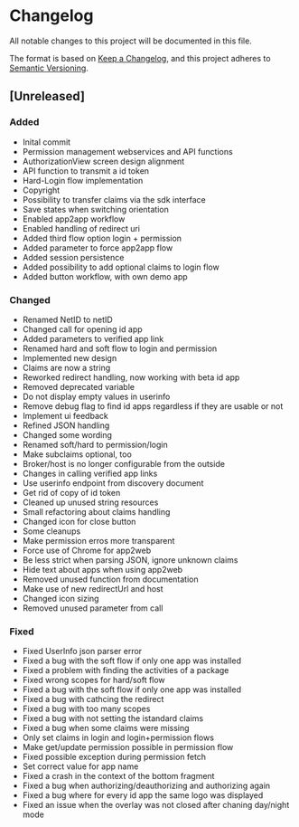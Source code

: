 # Changelog
All notable changes to this project will be documented in this file.

The format is based on [Keep a Changelog](https://keepachangelog.com/en/1.0.0/),
and this project adheres to [Semantic Versioning](https://semver.org/spec/v2.0.0.html).

## [Unreleased]
### Added
- Inital commit
- Permission management webservices and API functions
- AuthorizationView screen design alignment
- API function to transmit a id token
- Hard-Login flow implementation
- Copyright 
- Possibility to transfer claims via the sdk interface
- Save states when switching orientation
- Enabled app2app workflow
- Enabled handling of redirect uri
- Added third flow option login + permission
- Added parameter to force app2app flow
- Added session persistence
- Added possibility to add optional claims to login flow
- Added button workflow, with own demo app

### Changed
- Renamed NetID to netID
- Changed call for opening id app
- Added parameters to verified app link
- Renamed hard and soft flow to login and permission
- Implemented new design
- Claims are now a string
- Reworked redirect handling, now working with beta id app
- Removed deprecated variable
- Do not display empty values in userinfo
- Remove debug flag to find id apps regardless if they are usable or not
- Implement ui feedback
- Refined JSON handling
- Changed some wording
- Renamed soft/hard to permission/login
- Make subclaims optional, too
- Broker/host is no longer configurable from the outside
- Changes in calling verified app links
- Use userinfo endpoint from discovery document
- Get rid of copy of id token
- Cleaned up unused string resources
- Small refactoring about claims handling
- Changed icon for close button
- Some cleanups
- Make permission erros more transparent
- Force use of Chrome for app2web 
- Be less strict when parsing JSON, ignore unknown claims
- Hide text about apps when using app2web
- Removed unused function from documentation
- Make use of new redirectUrl and host
- Changed icon sizing
- Removed unused parameter from call

### Fixed
- Fixed UserInfo json parser error
- Fixed a bug with the soft flow if only one app was installed
- Fixed a problem with finding the activities of a package
- Fixed wrong scopes for hard/soft flow
- Fixed a bug with the soft flow if only one app was installed
- Fixed a bug with cathcing the redirect
- Fixed a bug with too many scopes
- Fixed a bug with not setting the istandard claims
- Fixed a bug when some claims were missing
- Only set claims in login and login+permission flows
- Make get/update permission possible in permission flow
- Fixed possible exception during permission fetch
- Set correct value for app name
- Fixed a crash in the context of the bottom fragment
- Fixed a bug when authorizing/deauthorizing and authorizing again
- Fixed a bug where for every id app the same logo was displayed
- Fixed an issue when the overlay was not closed after chaning day/night mode

 
